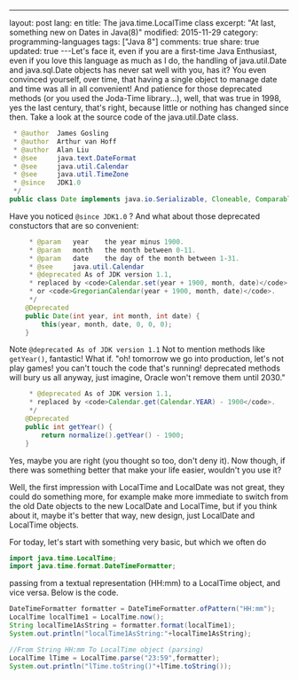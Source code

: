 ---
layout: post
lang: en
title: The java.time.LocalTime class
excerpt: "At last, something new on Dates in Java(8)"
modified: 2015-11-29
category: programming-languages
tags: ["Java 8"]
comments: true
share: true
updated: true
---Let's face it, even if you are a first-time Java Enthusiast, even if you love this language as much as I do,
the handling of java.util.Date and java.sql.Date objects has never sat well with you, has it? You even convinced yourself, over time,
that having a single object to manage date and time was all in all convenient! And patience for those deprecated methods 
(or you used the Joda-Time library...), well, that was true in 1998, yes the last century, that's right,
because little or nothing has changed since then. Take a look at the source code of the java.util.Date class.

```java
 * @author  James Gosling
 * @author  Arthur van Hoff
 * @author  Alan Liu
 * @see     java.text.DateFormat
 * @see     java.util.Calendar
 * @see     java.util.TimeZone
 * @since   JDK1.0
 */
public class Date implements java.io.Serializable, Cloneable, Comparable<Date> { 
```

Have you noticed `@since JDK1.0` ?
And what about those deprecated constuctors that are so convenient:

```java
     * @param   year    the year minus 1900.
     * @param   month   the month between 0-11.
     * @param   date    the day of the month between 1-31.
     * @see     java.util.Calendar
     * @deprecated As of JDK version 1.1,
     * replaced by <code>Calendar.set(year + 1900, month, date)</code>
     * or <code>GregorianCalendar(year + 1900, month, date)</code>.
     */
    @Deprecated
    public Date(int year, int month, int date) {
        this(year, month, date, 0, 0, 0);
    }
```

Note  `@deprecated As of JDK version 1.1`
Not to mention methods like `getYear()`, fantastic! What if. "oh! tomorrow we go into production, let's not play games! 
you can't touch the code that's running! deprecated methods will bury us all anyway, just imagine, Oracle won't remove them until 2030."

```java
     * @deprecated As of JDK version 1.1,
     * replaced by <code>Calendar.get(Calendar.YEAR) - 1900</code>.
     */
    @Deprecated
    public int getYear() {
        return normalize().getYear() - 1900;
    }
```
Yes, maybe you are right (you thought so too, don't deny it). Now though, if there was something better that
make your life easier, wouldn't you use it? 

Well, the first impression with LocalTime and LocalDate was not great, they could do something more, for example make
more immediate to switch from the old Date objects to the new LocalDate and LocalTime, but if you think about it, maybe it's better that way, 
new design, just LocalDate and LocalTime objects.

For today, let's start with something very basic, but which we often do

```java
import java.time.LocalTime;
import java.time.format.DateTimeFormatter;
```
passing from a textual representation (HH:mm) to a
LocalTime object, and vice versa. Below is the code.

```java
DateTimeFormatter formatter = DateTimeFormatter.ofPattern("HH:mm");
LocalTime localTime1 = LocalTime.now();
String localTime1AsString = formatter.format(localTime1);        
System.out.println("localTime1AsString:"+localTime1AsString);
```
        
```java
//From String HH:mm To LocalTime object (parsing)
LocalTime lTime = LocalTime.parse("23:59",formatter);
System.out.println("lTime.toString()"+lTime.toString());
```

